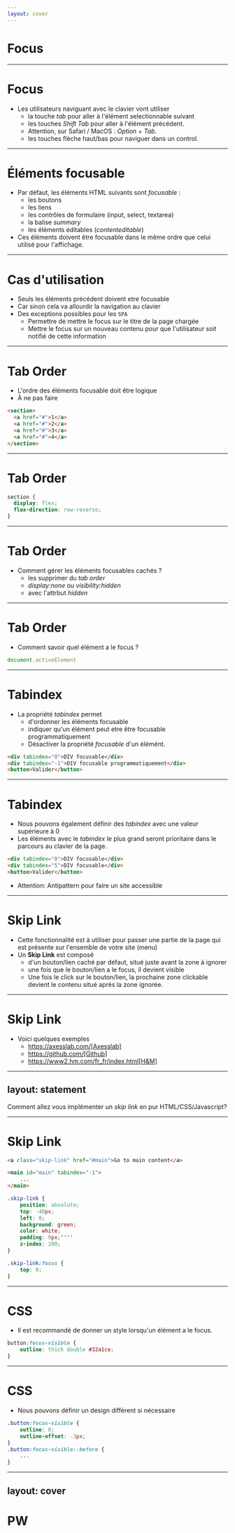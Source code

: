 ```yaml
---
layout: cover
---
```


# Focus

---

# Focus

* Les utilisateurs naviguant avec le clavier vont utiliser
    * la touche *tab* pour aller à l'élément selectionnable suivant
    * les touches *Shift* *Tab* pour aller à l'élément précédent.
    * Attention, sur Safari / MacOS : *Option* + *Tab*.
    * les touches flèche haut/bas pour naviguer dans un control.

---

# Éléments focusable

* Par défaut, les éléments HTML suivants sont *focusable* :
    * les boutons
    * les liens
    * les contrôles de formulaire (input, select, textarea)
    * la balise *summary*
    * les éléments éditables (*contenteditable*)
* Ces éléments doivent être focusable dans le même ordre que celui utilisé pour l'affichage.

---

# Cas d'utilisation

* Seuls les éléments précédent doivent etre focusable
* Car sinon cela va allourdir la navigation au clavier
* Des exceptions possibles pour les `SPA`
    * Permettre de mettre le focus sur le titre de la page chargée
    * Mettre le focus sur un nouveau contenu pour que l'utilisateur soit notifié de cette information

---

# Tab Order

* L'ordre des éléments focusable doit être logique
* À ne pas faire

```html
<section>
  <a href="#">1</a>
  <a href="#">2</a>
  <a href="#">3</a>
  <a href="#">4</a>
</section>
```

--- 

# Tab Order

```css
section {
  display: flex;
  flex-direction: row-reverse;
}
```

---

# Tab Order

* Comment gérer les éléments focusables cachés ?
    * les supprimer du *tab order*
    * *display:none* ou *visibility:hidden*
    * avec l'attrbut *hidden*

---

# Tab Order

* Comment savoir quel élément a le focus ?

```javascript
document.activeElement
```

---

# Tabindex

* La propriété *tabindex* permet
    * d'ordonner les éléments focusable
    * indiquer qu'un élément peut etre être focusable programmatiquement
    * Désactiver la propriété *focusable* d'un élémént.

```html
<div tabindex="0">DIV focusable</div>
<div tabindex="-1">DIV focusable programmatiquement</div>
<button>Valider</button>
```

---

# Tabindex

* Nous pouvons également définir des *tabindex* avec une valeur supérieure à 0
* Les éléments avec le *tabindex* le plus grand seront prioritaire dans le parcours au clavier de la page.

```html
<div tabindex="0">DIV focusable</div>
<div tabindex="5">DIV focusable</div>
<button>Valider</button>
```

* Attention: Antipattern pour faire un site accessible

---

# Skip Link

* Cette fonctionnalité est à utiliser pour passer une partie de la page qui est présente sur l'ensemble de votre site (menu)
* Un **Skip Link** est composé
    * d'un bouton/lien caché par défaut, situé juste avant la zone à ignorer
    * une fois que le bouton/lien a le focus, il devient visible
    * Une fois le click sur le bouton/lien, la prochaine zone clickable devient le contenu situé après la zone ignorée.

---

# Skip Link

* Voici quelques exemples
    * https://axesslab.com/[Axesslab]
    * https://github.com/[Github]
    * https://www2.hm.com/fr_fr/index.html[H&M]

---
layout: statement
---

Comment allez vous implémenter un *skip link* en pur HTML/CSS/Javascript?

---

# Skip Link

```html
<a class="skip-link" href="#main">Go to main content</a>

<main id="main" tabindex="-1">
    ...
</main>
```
```css
.skip-link {
    position: absolute;
    top: -40px;
    left: 0;
    background: green;
    color: white;
    padding: 9px;''''
    z-index: 100;
}

.skip-link:focus {
    top: 0;
}
```

---

# CSS

* Il est recommandé de donner un style lorsqu'un élément a le focus.

```css
button:focus-visible {
    outline: thick double #32a1ce;
}
```

---

# CSS

* Nous pouvons définir un design différent si nécessaire

```css
.button:focus-visible {
    outline: 0;
    outline-offset: -3px;
}
.button:focus-visible::before {
    ...
}
```

---
layout: cover
---

# PW